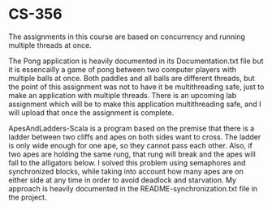# CS-356

The assignments in this course are based on concurrency and running multiple threads at once.

The Pong application is heavily documented in its Documentation.txt file but it is essencailly a game of pong between two computer players with multiple balls at once. Both paddles and all balls are different threads, but the point of this assignment was not to have it be multithreading safe, just to make an application with multiple threads. There is an upcoming lab assignment which will be to make this application multithreading safe, and I will upload that once the assignment is complete.

ApesAndLadders-Scala is a program based on the premise that there is a ladder between two cliffs and apes on both sides want to cross. The ladder is only wide enough for one ape, so they cannot pass each other. Also, if two apes are holding the same rung, that rung will break and the apes will fall to the alligators below. I solved this problem using semaphores and synchronized blocks, while taking into account how many apes are on either side at any time in order to avoid deadlock and starvation. My approach is heavily documented in the README-synchronization.txt file in the project.
